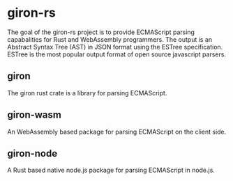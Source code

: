 # giron-rs

The goal of the giron-rs project is to provide ECMAScript parsing capabalities for Rust and WebAssembly programmers.
The output is an Abstract Syntax Tree (AST) in JSON format using the ESTree specification. ESTree is the most popular output format of open source javascript parsers.

## giron

The giron rust crate is a library for parsing ECMAScript.

## giron-wasm

An WebAssembly based package for parsing ECMAScript on the client side.

## giron-node

A Rust based native node.js package for parsing ECMAScript in node.js.

